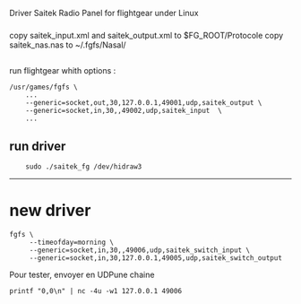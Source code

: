 
Driver Saitek Radio Panel for flightgear under Linux

### 
copy saitek_input.xml and saitek_output.xml to $FG_ROOT/Protocole
copy saitek_nas.nas  to ~/.fgfs/Nasal/

##
 run flightgear whith options : 

```
/usr/games/fgfs \
	...
	--generic=socket,out,30,127.0.0.1,49001,udp,saitek_output \
	--generic=socket,in,30,,49002,udp,saitek_input  \
	...
```

## run driver 

```
	sudo ./saitek_fg /dev/hidraw3
```
---
	
# new driver 

```
fgfs \
     --timeofday=morning \
     --generic=socket,in,30,,49006,udp,saitek_switch_input \
     --generic=socket,in,30,127.0.0.1,49005,udp,saitek_switch_output
```


Pour tester, envoyer en UDPune chaine 

```
printf "0,0\n" | nc -4u -w1 127.0.0.1 49006

```